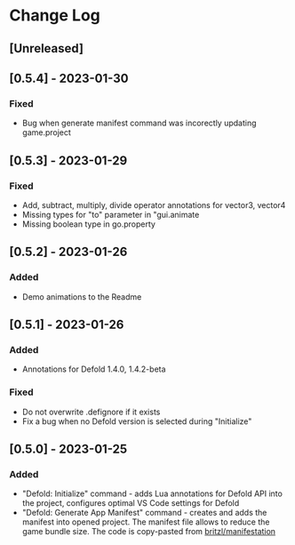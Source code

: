 # Change Log

## [Unreleased]

## [0.5.4] - 2023-01-30

### Fixed

- Bug when generate manifest command was incorectly updating game.project

## [0.5.3] - 2023-01-29

### Fixed

- Add, subtract, multiply, divide operator annotations for vector3, vector4
- Missing types for "to" parameter in "gui.animate
- Missing boolean type in go.property

## [0.5.2] - 2023-01-26

### Added

- Demo animations to the Readme

## [0.5.1] - 2023-01-26

### Added

- Annotations for Defold 1.4.0, 1.4.2-beta

### Fixed

- Do not overwrite .defignore if it exists
- Fix a bug when no Defold version is selected during "Initialize"

## [0.5.0] - 2023-01-25

### Added

- "Defold: Initialize" command - adds Lua annotations for Defold API into the project, configures optimal VS Code settings for Defold
- "Defold: Generate App Manifest" command - creates and adds the manifest into opened project. The manifest file allows to reduce the game bundle size. The code is copy-pasted from [britzl/manifestation](https://github.com/britzl/manifestation)